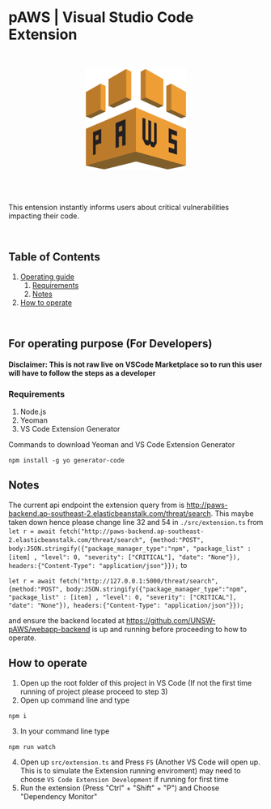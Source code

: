 # pAWS | Visual Studio Code Extension

<br/>

<p align="center">
  <img width="200" src="./static/logo.png">
</p>


<br/>
<br/>

This entension instantly informs users about critical vulnerabilities impacting their code.

<br />

## Table of Contents
1. [Operating guide](#For-operating-purpose-(For-Developers))
    1. [Requirements](#Requirements)
    2. [Notes](#Notes)
2. [How to operate](#How-to-operate)

<br />

## For operating purpose (For Developers)
#### Disclaimer: This is not raw live on VSCode Marketplace so to run this user will have to follow the steps as a developer

### Requirements
1. Node.js
2. Yeoman
3. VS Code Extension Generator

Commands to download Yeoman and VS Code Extension Generator
```
npm install -g yo generator-code
```

## Notes

The current api endpoint the extension query from is http://paws-backend.ap-southeast-2.elasticbeanstalk.com/threat/search. This maybe taken down hence please change line 32 and 54 in ```./src/extension.ts``` from ```let r = await fetch("http://paws-backend.ap-southeast-2.elasticbeanstalk.com/threat/search", {method:"POST", body:JSON.stringify({"package_manager_type":"npm", "package_list" : [item] , "level": 0, "severity": ["CRITICAL"], "date": "None"}), headers:{"Content-Type": "application/json"}});```
to
```
let r = await fetch("http://127.0.0.1:5000/threat/search", {method:"POST", body:JSON.stringify({"package_manager_type":"npm", "package_list" : [item] , "level": 0, "severity": ["CRITICAL"], "date": "None"}), headers:{"Content-Type": "application/json"}});
```
and ensure the backend located at https://github.com/UNSW-pAWS/webapp-backend is up and running before proceeding to how to operate.

## How to operate
1. Open up the root folder of this project in VS Code
(If not the first time running of project please proceed to step 3)
2. Open up command line and type 
```
npm i
```
3. In your command line type 
```
npm run watch
```
4. Open up ```src/extension.ts``` and Press ```F5``` (Another VS Code will open up. This is to simulate the Extension running enviroment) may need to choose ```VS Code Extension Development``` if running for first time
5. Run the extension (Press "Ctrl" + "Shift" + "P") and Choose "Dependency Monitor"

<!-- Please keep the following in case we want to publish our work in the future -->
<!-- # paws-dependecy-checker README

This is the README for your extension "paws-dependecy-checker". After writing up a brief description, we recommend including the following sections.

## Features

Describe specific features of your extension including screenshots of your extension in action. Image paths are relative to this README file.

For example if there is an image subfolder under your extension project workspace:

\!\[feature X\]\(images/feature-x.png\)

> Tip: Many popular extensions utilize animations. This is an excellent way to show off your extension! We recommend short, focused animations that are easy to follow.

## Requirements

If you have any requirements or dependencies, add a section describing those and how to install and configure them.

## Extension Settings

Include if your extension adds any VS Code settings through the `contributes.configuration` extension point.

For example:

This extension contributes the following settings:

* `myExtension.enable`: enable/disable this extension
* `myExtension.thing`: set to `blah` to do something

## Known Issues

Calling out known issues can help limit users opening duplicate issues against your extension.

## Release Notes

Users appreciate release notes as you update your extension.

### 1.0.0

Initial release of ...

### 1.0.1

Fixed issue #.

### 1.1.0

Added features X, Y, and Z.

-----------------------------------------------------------------------------------------------------------
## Following extension guidelines

Ensure that you've read through the extensions guidelines and follow the best practices for creating your extension.

* [Extension Guidelines](https://code.visualstudio.com/api/references/extension-guidelines)

## Working with Markdown

**Note:** You can author your README using Visual Studio Code.  Here are some useful editor keyboard shortcuts:

* Split the editor (`Cmd+\` on macOS or `Ctrl+\` on Windows and Linux)
* Toggle preview (`Shift+CMD+V` on macOS or `Shift+Ctrl+V` on Windows and Linux)
* Press `Ctrl+Space` (Windows, Linux) or `Cmd+Space` (macOS) to see a list of Markdown snippets

### For more information

* [Visual Studio Code's Markdown Support](http://code.visualstudio.com/docs/languages/markdown)
* [Markdown Syntax Reference](https://help.github.com/articles/markdown-basics/)

**Enjoy!** -->
